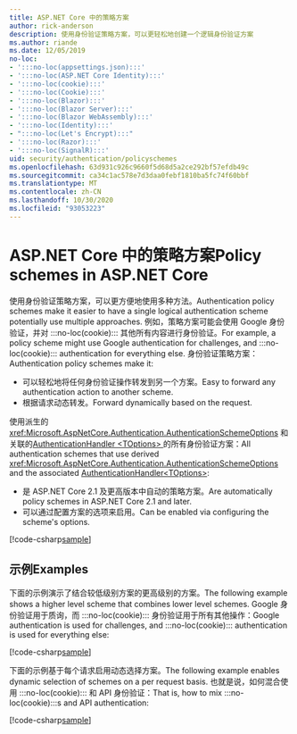 ```yaml
---
title: ASP.NET Core 中的策略方案
author: rick-anderson
description: 使用身份验证策略方案，可以更轻松地创建一个逻辑身份验证方案
ms.author: riande
ms.date: 12/05/2019
no-loc:
- ':::no-loc(appsettings.json):::'
- ':::no-loc(ASP.NET Core Identity):::'
- ':::no-loc(cookie):::'
- ':::no-loc(Cookie):::'
- ':::no-loc(Blazor):::'
- ':::no-loc(Blazor Server):::'
- ':::no-loc(Blazor WebAssembly):::'
- ':::no-loc(Identity):::'
- ":::no-loc(Let's Encrypt):::"
- ':::no-loc(Razor):::'
- ':::no-loc(SignalR):::'
uid: security/authentication/policyschemes
ms.openlocfilehash: 63d931c926c9660f5d68d5a2ce292bf57efdb49c
ms.sourcegitcommit: ca34c1ac578e7d3daa0febf1810ba5fc74f60bbf
ms.translationtype: MT
ms.contentlocale: zh-CN
ms.lasthandoff: 10/30/2020
ms.locfileid: "93053223"
---
```

# <a name="policy-schemes-in-aspnet-core"></a><span data-ttu-id="7d974-103">ASP.NET Core 中的策略方案</span><span class="sxs-lookup"><span data-stu-id="7d974-103">Policy schemes in ASP.NET Core</span></span>

<span data-ttu-id="7d974-104">使用身份验证策略方案，可以更方便地使用多种方法。</span><span class="sxs-lookup"><span data-stu-id="7d974-104">Authentication policy schemes make it easier to have a single logical authentication scheme potentially use multiple approaches.</span></span> <span data-ttu-id="7d974-105">例如，策略方案可能会使用 Google 身份验证，并对 :::no-loc(cookie)::: 其他所有内容进行身份验证。</span><span class="sxs-lookup"><span data-stu-id="7d974-105">For example, a policy scheme might use Google authentication for challenges, and :::no-loc(cookie)::: authentication for everything else.</span></span> <span data-ttu-id="7d974-106">身份验证策略方案：</span><span class="sxs-lookup"><span data-stu-id="7d974-106">Authentication policy schemes make it:</span></span>

* <span data-ttu-id="7d974-107">可以轻松地将任何身份验证操作转发到另一个方案。</span><span class="sxs-lookup"><span data-stu-id="7d974-107">Easy to forward any authentication action to another scheme.</span></span>
* <span data-ttu-id="7d974-108">根据请求动态转发。</span><span class="sxs-lookup"><span data-stu-id="7d974-108">Forward dynamically based on the request.</span></span>

<span data-ttu-id="7d974-109">使用派生的 <xref:Microsoft.AspNetCore.Authentication.AuthenticationSchemeOptions> 和关联的[AuthenticationHandler \<TOptions> ](/dotnet/api/microsoft.aspnetcore.authentication.authenticationhandler-1)的所有身份验证方案：</span><span class="sxs-lookup"><span data-stu-id="7d974-109">All authentication schemes that use derived <xref:Microsoft.AspNetCore.Authentication.AuthenticationSchemeOptions> and the associated [AuthenticationHandler\<TOptions>](/dotnet/api/microsoft.aspnetcore.authentication.authenticationhandler-1):</span></span>

* <span data-ttu-id="7d974-110">是 ASP.NET Core 2.1 及更高版本中自动的策略方案。</span><span class="sxs-lookup"><span data-stu-id="7d974-110">Are automatically policy schemes in ASP.NET Core 2.1 and later.</span></span>
* <span data-ttu-id="7d974-111">可以通过配置方案的选项来启用。</span><span class="sxs-lookup"><span data-stu-id="7d974-111">Can be enabled via configuring the scheme's options.</span></span>

[!code-csharp[sample](policyschemes/samples/AuthenticationSchemeOptions.cs?name=snippet)]

## <a name="examples"></a><span data-ttu-id="7d974-112">示例</span><span class="sxs-lookup"><span data-stu-id="7d974-112">Examples</span></span>

<span data-ttu-id="7d974-113">下面的示例演示了结合较低级别方案的更高级别的方案。</span><span class="sxs-lookup"><span data-stu-id="7d974-113">The following example shows a higher level scheme that combines lower level schemes.</span></span> <span data-ttu-id="7d974-114">Google 身份验证用于质询，而 :::no-loc(cookie)::: 身份验证用于所有其他操作：</span><span class="sxs-lookup"><span data-stu-id="7d974-114">Google authentication is used for challenges, and :::no-loc(cookie)::: authentication is used for everything else:</span></span>

[!code-csharp[sample](policyschemes/samples/Startup.cs?name=snippet1)]

<span data-ttu-id="7d974-115">下面的示例基于每个请求启用动态选择方案。</span><span class="sxs-lookup"><span data-stu-id="7d974-115">The following example enables dynamic selection of schemes on a per request basis.</span></span> <span data-ttu-id="7d974-116">也就是说，如何混合使用 :::no-loc(cookie)::: 和 API 身份验证：</span><span class="sxs-lookup"><span data-stu-id="7d974-116">That is, how to mix :::no-loc(cookie):::s and API authentication:</span></span>

 <!-- REVIEW, missing If set in public Func<HttpContext, string> ForwardDefaultSelector -->

[!code-csharp[sample](policyschemes/samples/Startup.cs?name=snippet2)]
